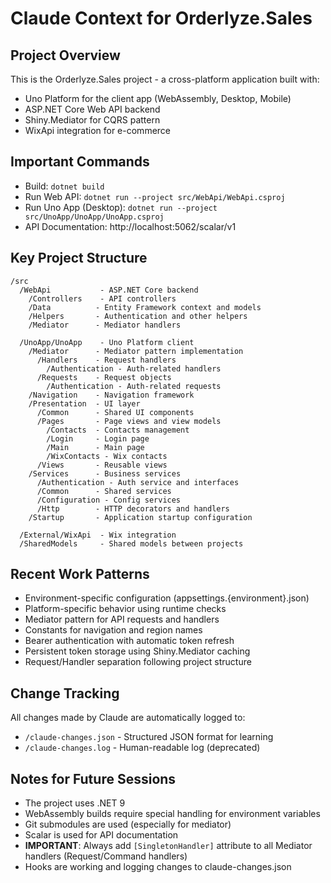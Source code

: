 # Claude Context for Orderlyze.Sales

## Project Overview
This is the Orderlyze.Sales project - a cross-platform application built with:
- Uno Platform for the client app (WebAssembly, Desktop, Mobile)
- ASP.NET Core Web API backend
- Shiny.Mediator for CQRS pattern
- WixApi integration for e-commerce

## Important Commands
- Build: `dotnet build`
- Run Web API: `dotnet run --project src/WebApi/WebApi.csproj`
- Run Uno App (Desktop): `dotnet run --project src/UnoApp/UnoApp/UnoApp.csproj`
- API Documentation: http://localhost:5062/scalar/v1

## Key Project Structure
```
/src
  /WebApi           - ASP.NET Core backend
    /Controllers    - API controllers
    /Data          - Entity Framework context and models
    /Helpers       - Authentication and other helpers
    /Mediator      - Mediator handlers
    
  /UnoApp/UnoApp    - Uno Platform client
    /Mediator      - Mediator pattern implementation
      /Handlers    - Request handlers
        /Authentication - Auth-related handlers
      /Requests    - Request objects
        /Authentication - Auth-related requests
    /Navigation    - Navigation framework
    /Presentation  - UI layer
      /Common      - Shared UI components
      /Pages       - Page views and view models
        /Contacts  - Contacts management
        /Login     - Login page
        /Main      - Main page
        /WixContacts - Wix contacts
      /Views       - Reusable views
    /Services      - Business services
      /Authentication - Auth service and interfaces
      /Common      - Shared services
      /Configuration - Config services
      /Http        - HTTP decorators and handlers
    /Startup       - Application startup configuration
    
  /External/WixApi  - Wix integration
  /SharedModels     - Shared models between projects
```

## Recent Work Patterns
- Environment-specific configuration (appsettings.{environment}.json)
- Platform-specific behavior using runtime checks
- Mediator pattern for API requests and handlers
- Constants for navigation and region names
- Bearer authentication with automatic token refresh
- Persistent token storage using Shiny.Mediator caching
- Request/Handler separation following project structure

## Change Tracking
All changes made by Claude are automatically logged to:
- `/claude-changes.json` - Structured JSON format for learning
- `/claude-changes.log` - Human-readable log (deprecated)

## Notes for Future Sessions
- The project uses .NET 9
- WebAssembly builds require special handling for environment variables
- Git submodules are used (especially for mediator)
- Scalar is used for API documentation
- **IMPORTANT**: Always add `[SingletonHandler]` attribute to all Mediator handlers (Request/Command handlers)
- Hooks are working and logging changes to claude-changes.json